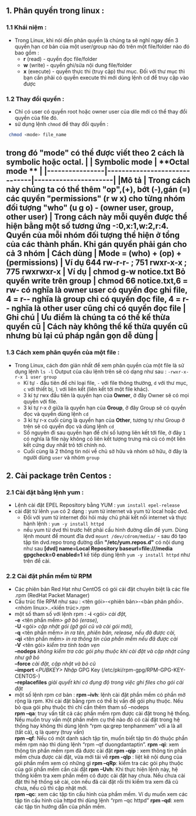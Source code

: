 ﻿## 1. Phân quyền trong linux :
### 1.1 Khái niệm :
- Trong Linux, khi nói đến phân quyền là chúng ta sẽ nghĩ ngay đến 3 quyền hạn cơ bản của một user/group nào đó trên một file/folder nào đó bao gồm :
  - **r** (read) - quyền đọc file/folder
  - **w** (write) - quyền ghi/sửa nội dung file/folder
  - **x** (execute) - quyền thực thi (truy cập) thư mục. Đối với thư mục thì bạn cần phải có quyền execute thì mới dùng lệnh cd để truy cập vào được
### 1.2 Thay đổi quyền :
- Chỉ có user có quyền root hoặc owner user của dile mới có thể thay đổi quyền của file đó.
- sử dụng lệnh `chmod` để thay đổi quyền :
```sh
 chmod <mode> file_name
  ```
trong đó "mode" có thể được viết theo 2 cách là symbolic hoặc octal.
|     | **Symbolic mode** | **Octal mode ** |
|----------------|------------------------------|----------------------|
|Mô tả | Trong cách này chúng ta có thể thêm "op",(+), bớt (-),gán (=) các quyền "permissions" (r w x) cho từng nhóm đối tượng "who" (u g o) - (owner user, group, other user) | Trong cách này mỗi quyền được thể hiện bằng một số tương ứng -:0,x:1,w:2,r:4. Quyền của mỗi nhóm đối tượng thể hiện ở tổng của các thành phần. Khi gán quyền phải gán cho cả 3 nhóm |
Cách dùng | Mode = (who) + (op) + (permissions) | Ví dụ 644 rw-r-r- ; 751 rwxr-x-x ; 775 rwxrwxr-x |
 Ví dụ | chmod g-w notice.txt Bỏ quyền write trên group | chmod 66 notice.txt,6 = rw- có nghĩa là owner user có quyền đọc ghi file, 4 = r-- nghĩa là group chỉ có quyền đọc file, 4 = r-- nghĩa là other user cũng chỉ có quyền đọc file |
  Ghi chú | Ưu điểm là chúng ta có thể kế thừa quyền cũ | Cách này không thể kế thừa quyền cũ nhưng bù lại cú pháp ngắn gọn dễ dùng |
  ----
### 1.3 Cách xem phân quyền của một file : 
- Trong Linux, cách đơn giản nhất để xem phân quyền của một file là sử dụng lệnh `ls -l` Output của câu lệnh trên sẽ có dạng như sau : `-rwxr-x-r-x 1 user group`
  - Kí tự `-` đầu tiên để chỉ loại file, `-` với file thông thường, `d` với thư mục, `c` với thiết bị, `l` với liên kết (liên kết tới một file khác).
  - 3 kí tự rwx đầu tiên là quyền hạn của **Owner**, ở đây Owner sẽ có mọi quyền với file.
  - 3 kí tự r-x ở giữa là quyền hạn của **Group**, ở đây Group sẽ có quyền đọc và quyền dùng lệnh `cd`
  - 3 kí tự r-x cuối cùng là quyền hạn của **Other**, tương tự như Group ở trên sẽ có quyền đọc và dùng lệnh `cd`
  - Số nguyên đi sau quyền hạn để chỉ số lượng liên kết tới file, ở đây `1` có nghĩa là file này không có liên kết tượng trưng mà củ có một liên kết cứng duy nhất trỏ tới chính nó.
  - Cuối cùng là 2 thông tin nói về chủ sở hữu và nhóm sở hữu, ở đây là người dùng `user` và nhóm `group`

## 2. Cài package trên Centos :
### 2.1 Cài đặt bằng lệnh yum :
- Lệnh cài đặt EPEL Repository bằng YUM : `yum install epel-release`
- cài đặt từ lênh `yum` có 2 dạng : yum từ internet và yum từ local hoặc dvd. 
  - Đối với yum từ internet đòi hỏi máy chủ phải kết nối internet và thực hành lệnh : `yum -y install httpd`
  - nếu yum từ dvd thì trước hết phải cấu hình đường dẫn để yum. Dùng lệnh mount để mount đĩa dvd `mount /dev/cdrom/media/` - sau đó tạo tập tin dvd.repo trong đường dẫn **"/etc/yum.repos.d"** có nội dung như sau
**[dvd]
name=Local Repository
baseurl=file:///media
gpgcheck=0
enabled=1**
kế tiếp dùng lệnh `yum -y install httpd` như trên để cài.
### 2.2 Cài đặt phần mềm từ RPM
- Các phiên bản Red Hat như CentOS có gói cài đặt chuyên biệt là các file .rpm (RedHat Packet Manager)
- Cấu trúc file RPM như sau :
<tên gói>-<phiên bản>-<bản phân phối>.<nhóm linux>.<linux distro>.<kiến trúc>.rpm
- một số tham số với lệnh rpm :
**-i**  <gói> _cài đặt,_  
**-e**  <tên phần mềm> _gỡ bỏ (erase),_  
**-U**  <gói> _cập nhật gói (gỡ gói cũ và cài gói mới),_  
**-q**  <tên phần mềm> _in ra tên, phiên bản, release, nếu đã được cài,_  
**-qi**  <tên phần mềm> _in ra thông tin của phần mềm nếu đã được cài_  
**-V**  <tên gói> _kiểm tra tính toàn vẹn_  
**–nodeps**  _không kiểm tra các gói phụ thuộc khi cài đặt và cập nhật cũng như gỡ bỏ_  
**–force** _cài đặt, cập nhật và bỏ cũ_  
**–import** <_PUBKEY>_ _Nhập_ GPG Key (/etc/pki/rpm-gpg/RPM-GPG-KEY-CENTOS-<version>)  
**–replacefiles** _giải quyết khi có đụng độ trong việc ghi files cho gói cài đặt_
- một số lệnh rpm cơ bản :
**rpm –ivh**: lệnh cài đặt phần mềm có phần mở rộng là rpm. Khi cài đặt bằng rpm có thể bị vấn đề gói phụ thuộc. Nếu bỏ qua gói phụ thuộc thì chỉ cần thêm tham số –nodeps  
**rpm –qa**: truy vấn tất cả các phần mềm rpm được cài đặt trong hệ thống. Nếu muốn truy vấn một phần mềm cụ thể nào đó có cài đặt trong hệ thống hay không thì dùng lệnh “rpm qa:grep tenphanmem” với a là all (tất cả), q là query (truy vấn)  
**rpm –qf**: Nếu có một danh sách tập tin, muốn biết tập tin đó thuộc phần mềm rpm nào thì dùng lệnh “rpm –qf duongdantaptin”.
**rpm -qi**: xem thông tin phần mềm rpm đã được cài đặt
**rpm -qip** : xem thông tin phần mềm chưa được cài đặt, vừa mới tải về
**rpm -qlp** : liệt kê nội dung của gói phần mềm xem có những gì
**rpm –qRp**: kiểm tra các gói phụ thuộc của gói phần mềm cần cài đặt
**rpm –Uvh**: Khi thực hiện lệnh này, hệ thống kiểm tra xem phần mềm có được cài đặt hay chưa. Nếu chưa cài đặt thì hệ thống sẽ cài, còn nếu đã cài đặt rồi thì kiểm tra xem đã cũ chưa, nếu cũ thì cập nhật mới.  
**rpm –qc**: xem các tập tin cấu hình của phầm mềm. Ví dụ muốn xem các tập tin cấu hình của httpd thi dùng lệnh “rpm –qc httpd”
**rpm –qd**: xem các tập tin hướng dẫn của phần mềm.
